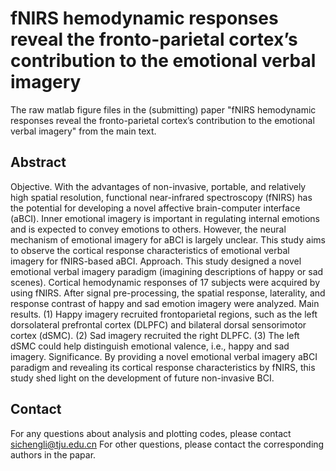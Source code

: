 # fNIRS hemodynamic responses reveal the fronto-parietal cortex’s contribution to the emotional verbal imagery

The raw matlab figure files in the (submitting) paper "fNIRS hemodynamic responses reveal the fronto-parietal cortex’s contribution to the emotional verbal imagery" from the main text.

## Abstract 
Objective. With the advantages of non-invasive, portable, and relatively high spatial resolution, functional near-infrared spectroscopy (fNIRS) has the potential for developing a novel affective brain-computer interface (aBCI). Inner emotional imagery is important in regulating internal emotions and is expected to convey emotions to others. However, the neural mechanism of emotional imagery for aBCI is largely unclear. This study aims to observe the cortical response characteristics of emotional verbal imagery for fNIRS-based aBCI. Approach. This study designed a novel emotional verbal imagery paradigm (imagining descriptions of happy or sad scenes). Cortical hemodynamic responses of 17 subjects were acquired by using fNIRS. After signal pre-processing, the spatial response, laterality, and response contrast of happy and sad emotion imagery were analyzed. Main results. (1) Happy imagery recruited frontoparietal regions, such as the left dorsolateral prefrontal cortex (DLPFC) and bilateral dorsal sensorimotor cortex (dSMC). (2) Sad imagery recruited the right DLPFC. (3) The left dSMC could help distinguish emotional valence, i.e., happy and sad imagery. Significance. By providing a novel emotional verbal imagery aBCI paradigm and revealing its cortical response characteristics by fNIRS, this study shed light on the development of future non-invasive BCI. 

## Contact
For any questions about analysis and plotting codes, please contact sichengli@tju.edu.cn
For other questions, please contact the corresponding authors in the papar.
